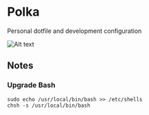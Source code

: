 # Polka

Personal dotfile and development configuration

![Alt text](http://i.imgur.com/pofXEzo.jpg)

## Notes

### Upgrade Bash

```
sudo echo /usr/local/bin/bash >> /etc/shells
chsh -s /usr/local/bin/bash
```
